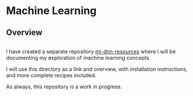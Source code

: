 # Machine Learning

## Overview

```{tableofcontents}
```

I have created a separate repository [ml-dnn-resources](https://github.com/furges/ml-dnn-resources) where I will be documenting my exploration of machine learning concepts.

I will use this directory as a link and overview, with installation instructions, and more complete recipes included. 

As always, this repository is a work in progress.


